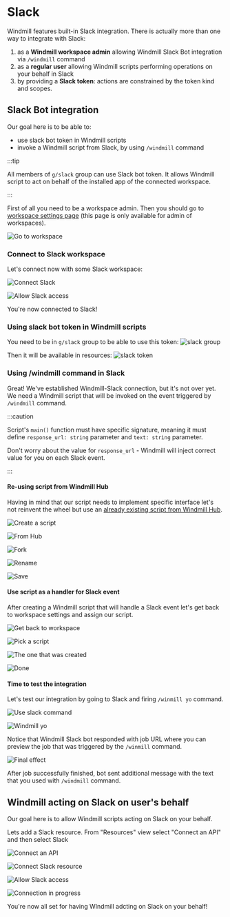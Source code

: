 # Slack

Windmill features built-in Slack integration. There is actually more than one
way to integrate with Slack:

1. as a **Windmill workspace admin** allowing Windmill Slack Bot integration via
   `/windmill` command
2. as a **regular user** allowing Windmill scripts performing operations on your
   behalf in Slack
3. by providing a **Slack token**: actions are constrained by the token kind and
   scopes.

## Slack Bot integration

Our goal here is to be able to:

- use slack bot token in Windmill scripts
- invoke a Windmill script from Slack, by using `/windmill` command

:::tip

All members of `g/slack` group can use Slack bot token. It allows Windmill
script to act on behalf of the installed app of the connected workspace.

:::

First of all you need to be a workspace admin. Then you should go to
[workspace settings page](https://app.windmill.dev/workspace_settings) (this page is only available for admin of workspaces).

![Go to workspace](./01-go-to-workspace.png)

### Connect to Slack workspace

Let's connect now with some Slack workspace:
<br/>

![Connect Slack](./02-connect-to-slack.png)

![Allow Slack access](./03-allow-access.png)

You're now connected to Slack!

### Using slack bot token in Windmill scripts

You need to be in `g/slack` group to be able to use this token:
![slack group](./slack-group.png)

Then it will be available in resources: ![slack token](./slack-bot-token.png)

### Using /windmill command in Slack

Great! We've established Windmill-Slack connection, but it's not over yet. We
need a Windmill script that will be invoked on the event triggered by
`/windmill` command.

:::caution

Script's `main()` function must have specific signature, meaning it must define
`response_url: string` parameter and `text: string` parameter.

Don't worry about the value for `response_url` - Windmill will inject correct
value for you on each Slack event.

:::

#### Re-using script from Windmill Hub

Having in mind that our script needs to implement specific interface let's not
reinvent the wheel but use an 
[already existing script from
Windmill Hub](https://hub.windmill.dev/scripts/slack/1405/example-of-responding-to-a-slack-command-slack).

![Create a script](./04-create-script.png)

![From Hub](./05-from-hub.png)

![Fork](./06-fork-script.png)

![Rename](./07-rename.png)

![Save](./08-save-script.png)

#### Use script as a handler for Slack event

After creating a Windmill script that will handle a Slack event let's get back
to workspace settings and assign our script.

![Get back to workspace](./09-back-to-workspace-view.png)

![Pick a script](./10-pick-script.png)

![The one that was created](./11-use-created-one.png)

![Done](./12-windmill-part-done.png)

#### Time to test the integration

Let's test our integration by going to Slack and firing `/winmill yo` command.

![Use slack command](./13-use-windmill-slack-command.png)

![Windmill yo](./14-windmill-yo.png)

Notice that Windmill Slack bot responded with job URL where you can preview the
job that was triggered by the `/winmill` command.

![Final effect](./15-effect.png)

After job successfully finished, bot sent additional message with the text that
you used with `/windmill` command.

## Windmill acting on Slack on user's behalf

Our goal here is to allow Windmill scripts acting on Slack on your behalf.

Lets add a Slack resource. From "Resources" view select "Connect an API" and
then select Slack

![Connect an API](./connect-api.png)

![Connect Slack resource](./connect-slack-resource.png)

![Allow Slack access](./allow-slack-access.png)

![Connection in progress](./connection-to-slack-in-progress.png)

You're now all set for having WIndmill adcting on Slack on your behalf!